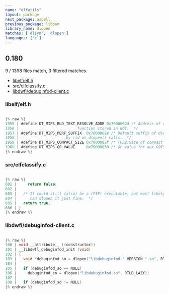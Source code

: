 ```yaml
---
name: "elfutils"
layout: package
next_package: aspell
previous_package: libpam
library_name: dlopen
matches: ['dlsym', 'dlopen']
languages: ['c']
---
```

## 0.180
9 / 1398 files match, 3 filtered matches.

 - [libelf/elf.h](#libelfelfh)
 - [src/elfclassify.c](#srcelfclassifyc)
 - [libdwfl/debuginfod-client.c](#libdwfldebuginfod-clientc)

### libelf/elf.h

```c

{% raw %}
1955 | #define DT_MIPS_RLD_TEXT_RESOLVE_ADDR 0x7000002d /* Address of rld_text_rsolve
1956 | 						    function stored in GOT.  */
1957 | #define DT_MIPS_PERF_SUFFIX  0x7000002e /* Default suffix of dso to be added
1958 | 					   by rld on dlopen() calls.  */
1959 | #define DT_MIPS_COMPACT_SIZE 0x7000002f /* (O32)Size of compact rel section. */
1960 | #define DT_MIPS_GP_VALUE     0x70000030 /* GP value for aux GOTs.  */
{% endraw %}

```
### src/elfclassify.c

```c

{% raw %}
601 |     return false;
602 | 
603 |   /* It could still (also) be a (PIE) executable, but most likely you
604 |      can dlopen it just fine.  */
605 |   return true;
606 | }
{% endraw %}

```
### libdwfl/debuginfod-client.c

```c

{% raw %}
100 | void __attribute__ ((constructor))
101 | __libdwfl_debuginfod_init (void)
102 | {
103 |   void *debuginfod_so = dlopen("libdebuginfod-" VERSION ".so", RTLD_LAZY);
104 | 
105 |   if (debuginfod_so == NULL)
106 |     debuginfod_so = dlopen("libdebuginfod.so", RTLD_LAZY);
107 | 
108 |   if (debuginfod_so != NULL)
{% endraw %}

```